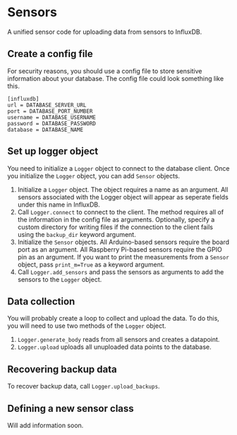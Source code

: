 # Sensors

A unified sensor code for uploading data from sensors to InfluxDB.

## Create a config file

For security reasons, you should use a config file to store sensitive information about your database. The config file could look something like this.

    [influxdb]
    url = DATABASE_SERVER_URL
    port = DATABASE_PORT_NUMBER
    username = DATABASE_USERNAME
    password = DATABASE_PASSWORD
    database = DATABASE_NAME
    
## Set up logger object

You need to initialize a `Logger` object to connect to the database client. Once you initialize the `Logger` object, you can add `Sensor` objects.

1. Initialize a `Logger` object. The object requires a name as an argument. All sensors associated with the Logger object will appear as seperate fields under this name in InfluxDB.
2. Call `Logger.connect` to connect to the client. The method requires all of the information in the config file as arguments. Optionally, specify a custom directory for writing files if the connection to the client fails using the `backup_dir` keyword argument.
3. Initialize the `Sensor` objects. All Arduino-based sensors require the board port as an argument. All Raspberry Pi-based sensors require the GPIO pin as an argument. If you want to print the measurements from a `Sensor` object, pass `print_m=True` as a keyword argument.
4. Call `Logger.add_sensors` and pass the sensors as arguments to add the sensors to the `Logger` object.

## Data collection

You will probably create a loop to collect and upload the data. To do this, you will need to use two methods of the `Logger` object.

1. `Logger.generate_body` reads from all sensors and creates a datapoint.
2. `Logger.upload` uploads all unuploaded data points to the database.

## Recovering backup data

To recover backup data, call `Logger.upload_backups`.

## Defining a new sensor class

Will add information soon.
